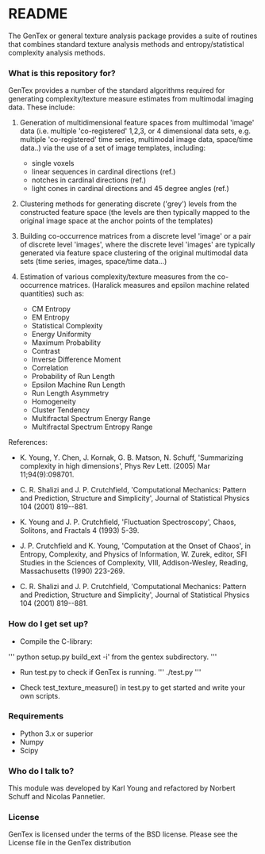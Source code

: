 # README #

The GenTex or general texture analysis package provides a suite of routines that combines standard texture analysis methods and entropy/statistical complexity analysis methods.


### What is this repository for? ###

GenTex provides a number of the standard algorithms required for generating complexity/texture measure estimates from multimodal imaging data. These include:

1. Generation of multidimensional feature spaces from multimodal 'image' data (i.e. multiple 'co-registered' 1,2,3, or 4 dimensional data sets, e.g. multiple 'co-registered' time series, multimodal image data, space/time data..) via the use of a set of image templates, including:
    - single voxels
    - linear sequences in cardinal directions (ref.)
    - notches in cardinal directions (ref.)
    - light cones in cardinal directions and 45 degree angles (ref.)

2. Clustering methods for generating discrete ('grey') levels from the constructed feature space (the levels are then typically mapped to the original image space at the anchor points of the templates)

3. Building co-occurrence matrices from a discrete level 'image' or a pair of discrete level 'images', where the discrete level 'images' are typically generated via feature space clustering of the original multimodal data sets (time series, images, space/time data...)

4. Estimation of various complexity/texture measures from the co-occurrence matrices.
(Haralick measures and epsilon machine related quantities) such as:

    - CM Entropy
    - EM Entropy
    - Statistical Complexity
    - Energy Uniformity
    - Maximum Probability
    - Contrast
    - Inverse Difference Moment
    - Correlation
    - Probability of Run Length
    - Epsilon Machine Run Length
    - Run Length Asymmetry
    - Homogeneity
    - Cluster Tendency
    - Multifractal Spectrum Energy Range
    - Multifractal Spectrum Entropy Range

References:

* K. Young, Y. Chen, J. Kornak, G. B. Matson, N. Schuff,
'Summarizing complexity in high dimensions',
Phys Rev Lett. (2005) Mar 11;94(9):098701.

* C. R. Shalizi and J. P. Crutchfield, 'Computational
Mechanics: Pattern and Prediction, Structure and Simplicity',
Journal of Statistical Physics 104 (2001) 819--881.

* K. Young and J. P. Crutchfield, 'Fluctuation Spectroscopy',
Chaos, Solitons, and Fractals 4 (1993) 5-39.

* J. P. Crutchfield and K. Young, 'Computation at the
Onset of Chaos', in Entropy, Complexity, and Physics of
Information, W. Zurek, editor, SFI Studies in the Sciences
of Complexity, VIII, Addison-Wesley, Reading, Massachusetts
(1990) 223-269.

* C. R. Shalizi and J. P. Crutchfield, 'Computational
Mechanics: Pattern and Prediction, Structure and Simplicity',
Journal of Statistical Physics 104 (2001) 819--881.


### How do I get set up? ###

* Compile the C-library: 

'''
python setup.py build_ext -i' from the gentex subdirectory.
'''

* Run test.py to check if GenTex is running.
'''
./test.py
'''

* Check test_texture_measure() in test.py to get started and write your own scripts.


### Requirements ###

* Python 3.x or superior
* Numpy 
* Scipy


### Who do I talk to? ###

This module was developed by Karl Young and refactored by Norbert Schuff and Nicolas Pannetier.


### License ###

GenTex is licensed under the terms of the BSD license.
Please see the License file in the GenTex distribution